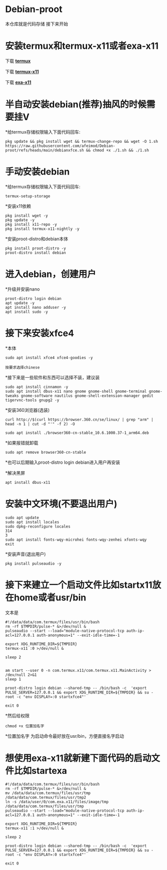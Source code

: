 # Debian-proot
本仓库就是代码存储
接下来开始
# 安装termux和termux-x11或者exa-x11
下载 [**termux**](https://github.com/afeimod/Debian-proot/releases/download/termux/Termux_0.118.0+843d88c.apk) 

下载 [**termux-x11**](https://github.com/afeimod/Debian-proot/releases/download/termux/Termux_X11_1.03.00.apk) 

下载 [**exa-x11**](https://github.com/afeimod/Debian-proot/releases/download/termux/Exa_x11_v0.012.apk) 

# 半自动安装debian(推荐)抽风的时候需要挂V
*给termux存储权限输入下面代码回车:

    pkg update && pkg install wget && termux-change-repo && wget -O 1.sh https://raw.githubusercontent.com/afeimod/Debian-proot/refs/heads/main/debianxfce.sh && chmod +x ./1.sh && ./1.sh
    
# 手动安装debian
*给termux存储权限输入下面代码回车:

    termux-setup-storage
    
*安装x11依赖

    pkg install wget -y
    pkg update -y
    pkg install x11-repo -y
    pkg install termux-x11-nightly -y
    
*安装proot-distro和debian本体

    pkg install proot-distro -y
    proot-distro install debian  
    
# 进入debian，创建用户
*升级并安装nano

    proot-distro login debian
    apt update -y
    apt install nano adduser -y
    apt install sudo -y
    
# 接下来安装xfce4
*本体

    sudo apt install xfce4 xfce4-goodies -y

    按要求选择chinese

    
    
    
*接下来是一些软件和东西可以选择不装，建议装

    sudo apt install cinnamon -y
    sudo apt install dbus-x11 nano gnome gnome-shell gnome-terminal gnome-tweaks gnome-software nautilus gnome-shell-extension-manager gedit tigervnc-tools gnupg2 -y
    
*安装360浏览器(选装)
   
    curl http://$(curl https://browser.360.cn/se/linux/ | grep "arm" | head -n 1 | cut -d "'" -f 2) -O

    sudo apt install ./browser360-cn-stable_10.6.1000.37-1_arm64.deb
    
*如果报错就卸载
   
    sudo apt remove browser360-cn-stable
    
*也可以后期输入proot-distro login debian进入用户再安装

*解决黑屏

    apt install dbus-x11
    
# 安装中文环境(不要退出用户)

    sudo apt update
    sudo apt install locales
    sudo dpkg-reconfigure locales
    314
    3
    sudo apt install fonts-wqy-microhei fonts-wqy-zenhei xfonts-wqy
    exit

*安装声音(退出用户)

    pkg install pulseaudio -y
    
# 接下来建立一个启动文件比如startx11放在home或者usr/bin
文本是

    #!/data/data/com.termux/files/usr/bin/bash
    rm -rf $TMPDIR/pulse-* &>/dev/null &
    pulseaudio --start --load="module-native-protocol-tcp auth-ip-acl=127.0.0.1 auth-anonymous=1" --exit-idle-time=-1

    export XDG_RUNTIME_DIR=${TMPDIR}
    termux-x11 :0 >/dev/null &

    sleep 2


    am start --user 0 -n com.termux.x11/com.termux.x11.MainActivity > /dev/null 2>&1
    sleep 1

    proot-distro login debian --shared-tmp -- /bin/bash -c  'export PULSE_SERVER=127.0.0.1 && export XDG_RUNTIME_DIR=${TMPDIR} && su - root -c "env DISPLAY=:0 startxfce4"'

    exit 0

*然后给权限

    chmod +x 位置加名字

*位置加名字 为启动命令最好放在usr/bin，方便直接名字启动

# 想使用exa-x11就新建下面代码的启动文件比如startexa

    #!/data/data/com.termux/files/usr/bin/bash
    rm -rf $TMPDIR/pulse-* &>/dev/null &
    mv /data/data/com.termux/files/usr/tmp /data/data/com.termux/files/usr/tmp2
    ln -s /data/user/0/com.exa.x11/files/image/tmp /data/data/com.termux/files/usr/tmp
    pulseaudio --start --load="module-native-protocol-tcp auth-ip-acl=127.0.0.1 auth-anonymous=1" --exit-idle-time=-1

    export XDG_RUNTIME_DIR=${TMPDIR}
    termux-x11 :1 >/dev/null &

    sleep 2

    proot-distro login debian --shared-tmp -- /bin/bash -c  'export PULSE_SERVER=127.0.0.1 && export XDG_RUNTIME_DIR=${TMPDIR} && su - root -c "env DISPLAY=:0 startxfce4"'

    exit 0
    


    


    
    
